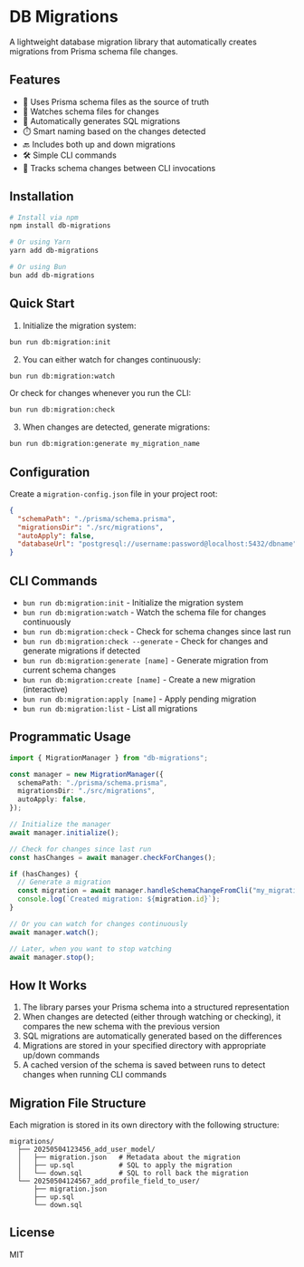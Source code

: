 # DB Migrations

A lightweight database migration library that automatically creates migrations from Prisma schema file changes.

## Features

- 📝 Uses Prisma schema files as the source of truth
- 👀 Watches schema files for changes
- 🔄 Automatically generates SQL migrations
- ⏱️ Smart naming based on the changes detected
- 🔙 Includes both up and down migrations
- 🛠️ Simple CLI commands
- 💾 Tracks schema changes between CLI invocations

## Installation

```bash
# Install via npm
npm install db-migrations

# Or using Yarn
yarn add db-migrations

# Or using Bun
bun add db-migrations
```

## Quick Start

1. Initialize the migration system:

```bash
bun run db:migration:init
```

2. You can either watch for changes continuously:

```bash
bun run db:migration:watch
```

Or check for changes whenever you run the CLI:

```bash
bun run db:migration:check
```

3. When changes are detected, generate migrations:

```bash
bun run db:migration:generate my_migration_name
```

## Configuration

Create a `migration-config.json` file in your project root:

```json
{
  "schemaPath": "./prisma/schema.prisma",
  "migrationsDir": "./src/migrations",
  "autoApply": false,
  "databaseUrl": "postgresql://username:password@localhost:5432/dbname"
}
```

## CLI Commands

- `bun run db:migration:init` - Initialize the migration system
- `bun run db:migration:watch` - Watch the schema file for changes continuously
- `bun run db:migration:check` - Check for schema changes since last run
- `bun run db:migration:check --generate` - Check for changes and generate migrations if detected
- `bun run db:migration:generate [name]` - Generate migration from current schema changes
- `bun run db:migration:create [name]` - Create a new migration (interactive)
- `bun run db:migration:apply [name]` - Apply pending migration
- `bun run db:migration:list` - List all migrations

## Programmatic Usage

```typescript
import { MigrationManager } from "db-migrations";

const manager = new MigrationManager({
  schemaPath: "./prisma/schema.prisma",
  migrationsDir: "./src/migrations",
  autoApply: false,
});

// Initialize the manager
await manager.initialize();

// Check for changes since last run
const hasChanges = await manager.checkForChanges();

if (hasChanges) {
  // Generate a migration
  const migration = await manager.handleSchemaChangeFromCli("my_migration");
  console.log(`Created migration: ${migration.id}`);
}

// Or you can watch for changes continuously
await manager.watch();

// Later, when you want to stop watching
await manager.stop();
```

## How It Works

1. The library parses your Prisma schema into a structured representation
2. When changes are detected (either through watching or checking), it compares the new schema with the previous version
3. SQL migrations are automatically generated based on the differences
4. Migrations are stored in your specified directory with appropriate up/down commands
5. A cached version of the schema is saved between runs to detect changes when running CLI commands

## Migration File Structure

Each migration is stored in its own directory with the following structure:

```
migrations/
  ├── 20250504123456_add_user_model/
  │   ├── migration.json   # Metadata about the migration
  │   ├── up.sql           # SQL to apply the migration
  │   └── down.sql         # SQL to roll back the migration
  └── 20250504124567_add_profile_field_to_user/
      ├── migration.json
      ├── up.sql
      └── down.sql
```

## License

MIT
